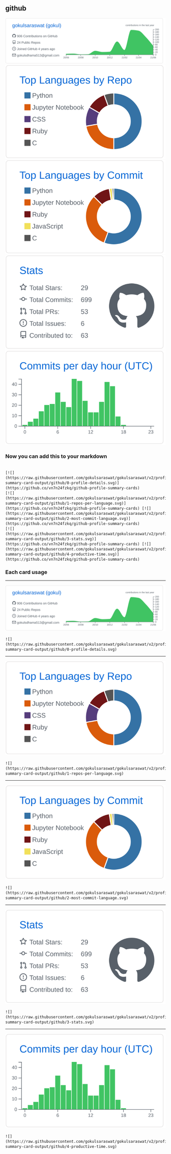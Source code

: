 ## github

[![](./0-profile-details.svg)](https://github.co/vn7n24fzkq/github-profile-summary-cards)
[![](./1-repos-per-language.svg)](https://github.co/vn7n24fzkq/github-profile-summary-cards) [![](./2-most-commit-language.svg)](https://github.co/vn7n24fzkq/github-profile-summary-cards)
[![](./3-stats.svg)](https://github.co/vn7n24fzkq/github-profile-summary-cards) [![](./4-productive-time.svg)](https://github.co/vn7n24fzkq/github-profile-summary-cards)
### Now you can add this to your markdown
```

[![](https://raw.githubusercontent.com/gokulsaraswat/gokulsaraswat/v2/profile-summary-card-output/github/0-profile-details.svg)](https://github.co/vn7n24fzkq/github-profile-summary-cards)
[![](https://raw.githubusercontent.com/gokulsaraswat/gokulsaraswat/v2/profile-summary-card-output/github/1-repos-per-language.svg)](https://github.co/vn7n24fzkq/github-profile-summary-cards) [![](https://raw.githubusercontent.com/gokulsaraswat/gokulsaraswat/v2/profile-summary-card-output/github/2-most-commit-language.svg)](https://github.co/vn7n24fzkq/github-profile-summary-cards)
[![](https://raw.githubusercontent.com/gokulsaraswat/gokulsaraswat/v2/profile-summary-card-output/github/3-stats.svg)](https://github.co/vn7n24fzkq/github-profile-summary-cards) [![](https://raw.githubusercontent.com/gokulsaraswat/gokulsaraswat/v2/profile-summary-card-output/github/4-productive-time.svg)](https://github.co/vn7n24fzkq/github-profile-summary-cards)

```

### Each card usage
---

![](./0-profile-details.svg)

```
![](https://raw.githubusercontent.com/gokulsaraswat/gokulsaraswat/v2/profile-summary-card-output/github/0-profile-details.svg)
```

    

---

![](./1-repos-per-language.svg)

```
![](https://raw.githubusercontent.com/gokulsaraswat/gokulsaraswat/v2/profile-summary-card-output/github/1-repos-per-language.svg)
```

    

---

![](./2-most-commit-language.svg)

```
![](https://raw.githubusercontent.com/gokulsaraswat/gokulsaraswat/v2/profile-summary-card-output/github/2-most-commit-language.svg)
```

    

---

![](./3-stats.svg)

```
![](https://raw.githubusercontent.com/gokulsaraswat/gokulsaraswat/v2/profile-summary-card-output/github/3-stats.svg)
```

    

---

![](./4-productive-time.svg)

```
![](https://raw.githubusercontent.com/gokulsaraswat/gokulsaraswat/v2/profile-summary-card-output/github/4-productive-time.svg)
```

    
